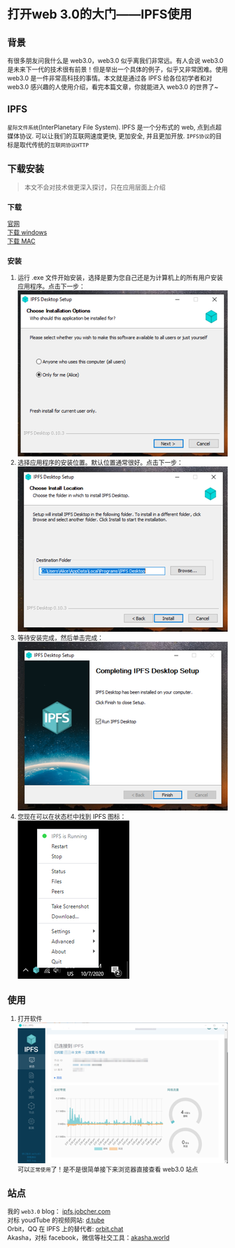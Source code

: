 # 打开web 3.0的大门——IPFS使用


## 背景

有很多朋友问我什么是 web3.0，web3.0 似乎离我们非常远。有人会说 web3.0 是未来下一代的技术很有前景！但是举出一个具体的例子，似乎又非常困难。使用 web3.0 是一件非常高科技的事情。本文就是通过各 IPFS 给各位初学者和对 web3.0 感兴趣的人使用介绍，看完本篇文章，你就能进入 web3.0 的世界了~

## IPFS

`星际文件系统`(InterPlanetary File System). IPFS 是一个分布式的 web, 点到点超媒体协议. 可以让我们的互联网速度更快, 更加安全, 并且更加开放. `IPFS协议`的目标是取代传统的`互联网协议HTTP`

## 下载安装

> 本文不会对技术做更深入探讨，只在应用层面上介绍

### 下载

[官网](https://docs.ipfs.tech/install/ipfs-desktop/#windows)  
[下载 windows](https://github.com/ipfs/ipfs-desktop/releases/download/v0.24.0/IPFS-Desktop-Setup-0.24.0.exe)  
[下载 MAC](https://github.com/ipfs/ipfs-desktop/releases/download/v0.24.0/IPFS-Desktop-0.24.0.dmg)

### 安装

1. 运行 .exe 文件开始安装，选择是要为您自己还是为计算机上的所有用户安装应用程序。点击下一步：  
   ![ipfs](/images/install-windows-install-options.93daddc8.png)
2. 选择应用程序的安装位置。默认位置通常很好。点击下一步：  
   ![ipfs](/images/install-windows-install-location.6b405e91.png)
3. 等待安装完成，然后单击完成：  
   ![ipfs](/images/install-windows-install-finish.0b8dd163.png)
4. 您现在可以在状态栏中找到 IPFS 图标：  
   ![ipfs](/images/install-windows-ipfs-desktop-status-bar.bb794c27.png)

## 使用

1. 打开软件
   ![ipfs](/images/IPFS-open.png)
   可以`正常使用`了！是不是很简单接下来浏览器直接查看 web3.0 站点

## 站点

我的 `web3.0` blog： [ipfs.jobcher.com](https://ipfs.jobcher.com)  
对标 youdTube 的视频网站: [d.tube](https://ipfs.io/ipfs/QmbMtArYSo3DPjVFiyPdiJu1wsWFeFAEMikD8EMGwdNZwt/)  
Orbit，QQ 在 IPFS 上的替代者: [orbit.chat](https://orbit.chat)  
Akasha，对标 facebook，微信等社交工具：[akasha.world](https://akasha.world)

